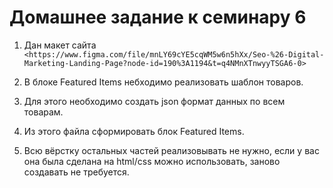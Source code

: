 
# Домашнее задание к семинару 6

1. Дан макет сайта `<https://www.figma.com/file/mnLY69cYE5cqWM5w6n5hXx/Seo-%26-Digital-Marketing-Landing-Page?node-id=190%3A1194&t=q4NMnXTnwyyTSGA6-0>`

2. В блоке Featured Items небходимо реализовать шаблон товаров.

3. Для этого необходимо создать json формат данных по всем товарам.

4. Из этого файла сформировать блок Featured Items.

5. Всю вёрстку остальных частей реализовывать не нужно, если у вас она была сделана на html/css можно использовать, заново создавать не требуется.

